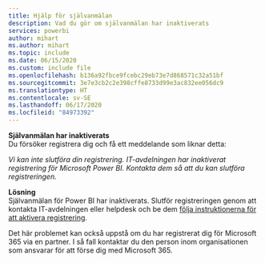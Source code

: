 ```yaml
---
title: Hjälp för självanmälan
description: Vad du gör om självanmälan har inaktiverats
services: powerbi
author: mihart
ms.author: mihart
ms.topic: include
ms.date: 06/15/2020
ms.custom: include file
ms.openlocfilehash: b136a92fbce9fcebc29eb73e7d868571c32a51bf
ms.sourcegitcommit: 3e7e3cb2c2e398cffe8733d99e3ac832ee056dc9
ms.translationtype: HT
ms.contentlocale: sv-SE
ms.lasthandoff: 06/17/2020
ms.locfileid: "84973392"
---
```

**Självanmälan har inaktiverats**    
Du försöker registrera dig och få ett meddelande som liknar detta: 

*Vi kan inte slutföra din registrering. IT-avdelningen har inaktiverat registrering för Microsoft Power BI. Kontakta dem så att du kan slutföra registreringen.* 

**Lösning**    
Självanmälan för Power BI har inaktiverats. Slutför registreringen genom att kontakta IT-avdelningen eller helpdesk och be dem [följa instruktionerna för att aktivera registrering](../admin/service-admin-disable-self-service.md). 

Det här problemet kan också uppstå om du har registrerat dig för Microsoft 365 via en partner. I så fall kontaktar du den person inom organisationen som ansvarar för att förse dig med Microsoft 365. 